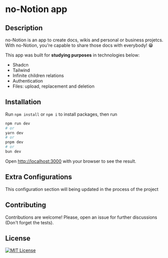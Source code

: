 # no-Notion app

## Description

no-Notion is an app to create docs, wikis and personal or business projetcs. With no-Notion, you're capable to share those docs with everybody! 😁

This app was built for **studying purposes** in technologies below:

- Shadcn
- Tailwind
- Infinite children relations
- Authentication
- Files: upload, replacement and deletion

## Installation

Run `npm install` or `npm i` to install packages, then run

```bash
npm run dev
# or
yarn dev
# or
pnpm dev
# or
bun dev
```

Open [http://localhost:3000](http://localhost:3000) with your browser to see the result.

## Extra Configurations

This configuration section will being updated in the process of the project

## Contributing

Contributions are welcome! Please, open an issue for further discussions (Don't forget the tests).

## License

[![MIT License](https://img.shields.io/badge/License-MIT-green.svg)](https://choosealicense.com/licenses/mit/)
